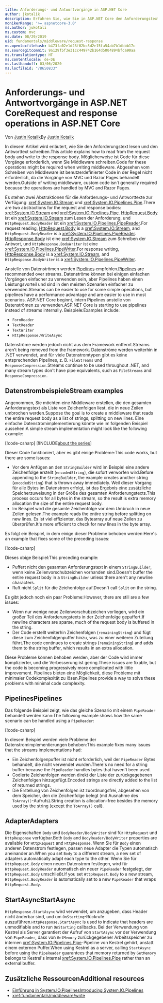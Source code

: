 ```yaml
---
title: Anforderungs- und Antwortvorgänge in ASP.NET Core
author: jkotalik
description: Erfahren Sie, wie Sie in ASP.NET Core den Anforderungstext lesen und den Antworttext schreiben.
monikerRange: '>= aspnetcore-3.0'
ms.author: jukotali
ms.custom: mvc
ms.date: 08/29/2019
uid: fundamentals/middleware/request-response
ms.openlocfilehash: b473fa02e1d23f02bc5d2e15fa54ab7b1dbbb17c
ms.sourcegitcommit: 9a129f5f3e31cc449742b164d5004894bfca90aa
ms.translationtype: HT
ms.contentlocale: de-DE
ms.lasthandoff: 03/06/2020
ms.locfileid: "78650833"
---
```

# <a name="request-and-response-operations-in-aspnet-core"></a><span data-ttu-id="cae79-103">Anforderungs- und Antwortvorgänge in ASP.NET Core</span><span class="sxs-lookup"><span data-stu-id="cae79-103">Request and response operations in ASP.NET Core</span></span>

<span data-ttu-id="cae79-104">Von [Justin Kotalik](https://github.com/jkotalik)</span><span class="sxs-lookup"><span data-stu-id="cae79-104">By [Justin Kotalik](https://github.com/jkotalik)</span></span>

<span data-ttu-id="cae79-105">In diesem Artikel wird erläutert, wie Sie den Anforderungstext lesen und den Antworttext schreiben.</span><span class="sxs-lookup"><span data-stu-id="cae79-105">This article explains how to read from the request body and write to the response body.</span></span> <span data-ttu-id="cae79-106">Möglicherweise ist Code für diese Vorgänge erforderlich, wenn Sie Middleware schreiben.</span><span class="sxs-lookup"><span data-stu-id="cae79-106">Code for these operations might be required when writing middleware.</span></span> <span data-ttu-id="cae79-107">Abgesehen vom Schreiben von Middleware ist benutzerdefinierter Code in der Regel nicht erforderlich, da die Vorgänge von MVC und Razor Pages behandelt werden.</span><span class="sxs-lookup"><span data-stu-id="cae79-107">Outside of writing middleware, custom code isn't generally required because the operations are handled by MVC and Razor Pages.</span></span>

<span data-ttu-id="cae79-108">Es stehen zwei Abstraktionen für die Anforderungs- und Antworttexte zur Verfügung: <xref:System.IO.Stream> und <xref:System.IO.Pipelines.Pipe>.</span><span class="sxs-lookup"><span data-stu-id="cae79-108">There are two abstractions for the request and response bodies: <xref:System.IO.Stream> and <xref:System.IO.Pipelines.Pipe>.</span></span> <span data-ttu-id="cae79-109">[HttpRequest.Body](xref:Microsoft.AspNetCore.Http.HttpRequest.Body) ist ein <xref:System.IO.Stream> zum Lesen der Anforderung, und `HttpRequest.BodyReader` ist ein <xref:System.IO.Pipelines.PipeReader>.</span><span class="sxs-lookup"><span data-stu-id="cae79-109">For request reading, [HttpRequest.Body](xref:Microsoft.AspNetCore.Http.HttpRequest.Body) is a <xref:System.IO.Stream>, and `HttpRequest.BodyReader` is a <xref:System.IO.Pipelines.PipeReader>.</span></span> <span data-ttu-id="cae79-110">[HttpResponse.Body](xref:Microsoft.AspNetCore.Http.HttpResponse.Body) ist eine <xref:System.IO.Stream> zum Schreiben der Antwort, und `HttpResponse.BodyWriter` ist eine <xref:System.IO.Pipelines.PipeWriter>.</span><span class="sxs-lookup"><span data-stu-id="cae79-110">For response writing, [HttpResponse.Body](xref:Microsoft.AspNetCore.Http.HttpResponse.Body) is a <xref:System.IO.Stream>, and `HttpResponse.BodyWriter` is a <xref:System.IO.Pipelines.PipeWriter>.</span></span>

<span data-ttu-id="cae79-111">Anstelle von Datenströmen werden [Pipelines](/dotnet/standard/io/pipelines) empfohlen.</span><span class="sxs-lookup"><span data-stu-id="cae79-111">[Pipelines](/dotnet/standard/io/pipelines) are recommended over streams.</span></span> <span data-ttu-id="cae79-112">Datenströme können bei einigen einfachen Vorgängen einfacher zu verwenden sein, aber Pipelines haben einen Leistungsvorteil und sind in den meisten Szenarien einfacher zu verwenden.</span><span class="sxs-lookup"><span data-stu-id="cae79-112">Streams can be easier to use for some simple operations, but pipelines have a performance advantage and are easier to use in most scenarios.</span></span> <span data-ttu-id="cae79-113">ASP.NET Core beginnt, intern Pipelines anstelle von Datenströmen zu verwenden.</span><span class="sxs-lookup"><span data-stu-id="cae79-113">ASP.NET Core is starting to use pipelines instead of streams internally.</span></span> <span data-ttu-id="cae79-114">Beispiele:</span><span class="sxs-lookup"><span data-stu-id="cae79-114">Examples include:</span></span>

* `FormReader`
* `TextReader`
* `TextWriter`
* `HttpResponse.WriteAsync`

<span data-ttu-id="cae79-115">Datenströme werden jedoch nicht aus dem Framework entfernt.</span><span class="sxs-lookup"><span data-stu-id="cae79-115">Streams aren't being removed from the framework.</span></span> <span data-ttu-id="cae79-116">Datenströme werden weiterhin in .NET verwendet, und für viele Datenstromtypen gibt es keine entsprechenden Pipelines, z. B. `FileStreams` und `ResponseCompression`.</span><span class="sxs-lookup"><span data-stu-id="cae79-116">Streams continue to be used throughout .NET, and many stream types don't have pipe equivalents, such as `FileStreams` and `ResponseCompression`.</span></span>

## <a name="stream-examples"></a><span data-ttu-id="cae79-117">Datenstrombeispiele</span><span class="sxs-lookup"><span data-stu-id="cae79-117">Stream examples</span></span>

<span data-ttu-id="cae79-118">Angenommen, Sie möchten eine Middleware erstellen, die den gesamten Anforderungstext als Liste von Zeichenfolgen liest, die in neue Zeilen umbrochen werden.</span><span class="sxs-lookup"><span data-stu-id="cae79-118">Suppose the goal is to create a middleware that reads the entire request body as a list of strings, splitting on new lines.</span></span> <span data-ttu-id="cae79-119">Eine einfache Datenstromimplementierung könnte wie im folgenden Beispiel aussehen:</span><span class="sxs-lookup"><span data-stu-id="cae79-119">A simple stream implementation might look like the following example:</span></span>

[!code-csharp[](request-response/samples/3.x/RequestResponseSample/Startup.cs?name=GetListOfStringsFromStream)]
[!INCLUDE[about the series](~/includes/code-comments-loc.md)]

<span data-ttu-id="cae79-120">Dieser Code funktioniert, aber es gibt einige Probleme:</span><span class="sxs-lookup"><span data-stu-id="cae79-120">This code works, but there are some issues:</span></span>

* <span data-ttu-id="cae79-121">Vor dem Anfügen an den `StringBuilder` wird im Beispiel eine andere Zeichenfolge erstellt (`encodedString`), die sofort verworfen wird.</span><span class="sxs-lookup"><span data-stu-id="cae79-121">Before appending to the `StringBuilder`, the example creates another string (`encodedString`) that is thrown away immediately.</span></span> <span data-ttu-id="cae79-122">Weil dieser Vorgang für alle Bytes im Datenstrom erfolgt, ist das Ergebnis eine zusätzliche Speicherzuweisung in der Größe des gesamten Anforderungstexts.</span><span class="sxs-lookup"><span data-stu-id="cae79-122">This process occurs for all bytes in the stream, so the result is extra memory allocation the size of the entire request body.</span></span>
* <span data-ttu-id="cae79-123">Im Beispiel wird die gesamte Zeichenfolge vor dem Umbruch in neue Zeilen gelesen.</span><span class="sxs-lookup"><span data-stu-id="cae79-123">The example reads the entire string before splitting on new lines.</span></span> <span data-ttu-id="cae79-124">Es ist viel effizienter, das Bytearray auf neue Zeilen zu überprüfen.</span><span class="sxs-lookup"><span data-stu-id="cae79-124">It's more efficient to check for new lines in the byte array.</span></span>

<span data-ttu-id="cae79-125">Es folgt ein Beispiel, in dem einige dieser Probleme behoben werden:</span><span class="sxs-lookup"><span data-stu-id="cae79-125">Here's an example that fixes some of the preceding issues:</span></span>

[!code-csharp[](request-response/samples/3.x/RequestResponseSample/Startup.cs?name=GetListOfStringsFromStreamMoreEfficient)]

<span data-ttu-id="cae79-126">Dieses obige Beispiel:</span><span class="sxs-lookup"><span data-stu-id="cae79-126">This preceding example:</span></span>

* <span data-ttu-id="cae79-127">Puffert nicht den gesamten Anforderungstext in einem `StringBuilder`, wenn keine Zeilenvorschubzeichen vorhanden sind.</span><span class="sxs-lookup"><span data-stu-id="cae79-127">Doesn't buffer the entire request body in a `StringBuilder` unless there aren't any newline characters.</span></span>
* <span data-ttu-id="cae79-128">Ruft nicht `Split` für die Zeichenfolge auf.</span><span class="sxs-lookup"><span data-stu-id="cae79-128">Doesn't call `Split` on the string.</span></span>

<span data-ttu-id="cae79-129">Es gibt jedoch noch ein paar Probleme:</span><span class="sxs-lookup"><span data-stu-id="cae79-129">However, there are still are a few issues:</span></span>

* <span data-ttu-id="cae79-130">Wenn nur wenige neue Zeilenvorschubzeichen vorliegen, wird ein großer Teil des Anforderungstexts in der Zeichenfolge gepuffert.</span><span class="sxs-lookup"><span data-stu-id="cae79-130">If newline characters are sparse, much of the request body is buffered in the string.</span></span>
* <span data-ttu-id="cae79-131">Der Code erstellt weiterhin Zeichenfolgen (`remainingString`) und fügt diese zum Zeichenfolgenpuffer hinzu, was zu einer weiteren Zuteilung führt.</span><span class="sxs-lookup"><span data-stu-id="cae79-131">The code continues to create strings (`remainingString`) and adds them to the string buffer, which results in an extra allocation.</span></span>

<span data-ttu-id="cae79-132">Diese Probleme können behoben werden, aber der Code wird immer komplizierter, und die Verbesserung ist gering.</span><span class="sxs-lookup"><span data-stu-id="cae79-132">These issues are fixable, but the code is becoming progressively more complicated with little improvement.</span></span> <span data-ttu-id="cae79-133">Pipelines bieten eine Möglichkeit, diese Probleme mit minimaler Codekomplexität zu lösen.</span><span class="sxs-lookup"><span data-stu-id="cae79-133">Pipelines provide a way to solve these problems with minimal code complexity.</span></span>

## <a name="pipelines"></a><span data-ttu-id="cae79-134">Pipelines</span><span class="sxs-lookup"><span data-stu-id="cae79-134">Pipelines</span></span>

<span data-ttu-id="cae79-135">Das folgende Beispiel zeigt, wie das gleiche Szenario mit einem `PipeReader` behandelt werden kann:</span><span class="sxs-lookup"><span data-stu-id="cae79-135">The following example shows how the same scenario can be handled using a `PipeReader`:</span></span>

[!code-csharp[](request-response/samples/3.x/RequestResponseSample/Startup.cs?name=GetListOfStringFromPipe)]

<span data-ttu-id="cae79-136">In diesem Beispiel werden viele Probleme der Datenstromimplementierungen behoben:</span><span class="sxs-lookup"><span data-stu-id="cae79-136">This example fixes many issues that the streams implementations had:</span></span>

* <span data-ttu-id="cae79-137">Ein Zeichenfolgenpuffer ist nicht erforderlich, weil der `PipeReader` Bytes behandelt, die nicht verwendet wurden.</span><span class="sxs-lookup"><span data-stu-id="cae79-137">There's no need for a string buffer because the `PipeReader` handles bytes that haven't been used.</span></span>
* <span data-ttu-id="cae79-138">Codierte Zeichenfolgen werden direkt der Liste der zurückgegebenen Zeichenfolgen hinzugefügt.</span><span class="sxs-lookup"><span data-stu-id="cae79-138">Encoded strings are directly added to the list of returned strings.</span></span>
* <span data-ttu-id="cae79-139">Die Erstellung von Zeichenfolgen ist zuordnungsfrei, abgesehen von dem Speicher, den die Zeichenfolge belegt (mit Ausnahme des `ToArray()`-Aufrufs).</span><span class="sxs-lookup"><span data-stu-id="cae79-139">String creation is allocation-free besides the memory used by the string (except the `ToArray()` call).</span></span>

## <a name="adapters"></a><span data-ttu-id="cae79-140">Adapter</span><span class="sxs-lookup"><span data-stu-id="cae79-140">Adapters</span></span>

<span data-ttu-id="cae79-141">Die Eigenschaften `Body` und `BodyReader/BodyWriter` sind für `HttpRequest` und `HttpResponse` verfügbar.</span><span class="sxs-lookup"><span data-stu-id="cae79-141">Both `Body` and `BodyReader/BodyWriter` properties are available for `HttpRequest` and `HttpResponse`.</span></span> <span data-ttu-id="cae79-142">Wenn Sie für `Body` einen anderen Datenstrom festlegen, passen neue Adapter die Typen automatisch aneinander an.</span><span class="sxs-lookup"><span data-stu-id="cae79-142">When you set `Body` to a different stream, a new set of adapters automatically adapt each type to the other.</span></span> <span data-ttu-id="cae79-143">Wenn Sie für `HttpRequest.Body` einen neuen Datenstrom festlegen, wird für `HttpRequest.BodyReader` automatisch ein neuer `PipeReader` festgelegt, der `HttpRequest.Body` umschließt.</span><span class="sxs-lookup"><span data-stu-id="cae79-143">If you set `HttpRequest.Body` to a new stream, `HttpRequest.BodyReader` is automatically set to a new `PipeReader` that wraps `HttpRequest.Body`.</span></span>

## <a name="startasync"></a><span data-ttu-id="cae79-144">StartAsync</span><span class="sxs-lookup"><span data-stu-id="cae79-144">StartAsync</span></span>

<span data-ttu-id="cae79-145">`HttpResponse.StartAsync` wird verwendet, um anzugeben, dass Header nicht änderbar sind, und um `OnStarting`-Rückrufe auszuführen.</span><span class="sxs-lookup"><span data-stu-id="cae79-145">`HttpResponse.StartAsync` is used to indicate that headers are unmodifiable and to run `OnStarting` callbacks.</span></span> <span data-ttu-id="cae79-146">Bei der Verwendung von Kestrel als Server garantiert der Aufruf von `StartAsync` vor der Verwendung von `PipeReader`, dass von `GetMemory` zurückgegebener Arbeitsspeicher zu internen <xref:System.IO.Pipelines.Pipe>-Pipeline von Kestrel gehört, anstatt einem externen Puffer.</span><span class="sxs-lookup"><span data-stu-id="cae79-146">When using Kestrel as a server, calling `StartAsync` before using the `PipeReader` guarantees that memory returned by `GetMemory` belongs to Kestrel's internal <xref:System.IO.Pipelines.Pipe> rather than an external buffer.</span></span>

## <a name="additional-resources"></a><span data-ttu-id="cae79-147">Zusätzliche Ressourcen</span><span class="sxs-lookup"><span data-stu-id="cae79-147">Additional resources</span></span>

* [<span data-ttu-id="cae79-148">Einführung in System.IO.Pipelines</span><span class="sxs-lookup"><span data-stu-id="cae79-148">Introducing System.IO.Pipelines</span></span>](https://devblogs.microsoft.com/dotnet/system-io-pipelines-high-performance-io-in-net/)
* <xref:fundamentals/middleware/write>
